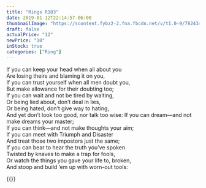 ```yaml
---
title: "Rings R183"
date: 2019-01-12T22:14:57-06:00
thumbnailImage: "https://scontent.fybz2-2.fna.fbcdn.net/v/t1.0-9/78243462_100975611400564_8711059507335135232_n.jpg?_nc_cat=107&_nc_ohc=5DCUIdX4TkUAQkWk5BGy1lkjkRv4EHcx272N8nGcZvG86_cPRe0dpLf0g&_nc_ht=scontent.fybz2-2.fna&oh=902cb13aaee0aa1c45c755e79da9413c&oe=5E8184A8"
draft: false
actualPrice: "12"
newPrice: "10"
inStock: true
categories: ["Ring"]
---
```

If you can keep your head when all about you  
Are losing theirs and blaming it on you,  
If you can trust yourself when all men doubt you,  
But make allowance for their doubting too;   
If you can wait and not be tired by waiting,  
Or being lied about, don’t deal in lies,  
Or being hated, don’t give way to hating,  
And yet don’t look too good, nor talk too wise:
If you can dream—and not make dreams your master;     
If you can think—and not make thoughts your aim;   
If you can meet with Triumph and Disaster  
And treat those two impostors just the same;   
If you can bear to hear the truth you’ve spoken  
Twisted by knaves to make a trap for fools,  
Or watch the things you gave your life to, broken,  
And stoop and build ’em up with worn-out tools:

{{<youtube NiiBSu9ZhwI>}}
